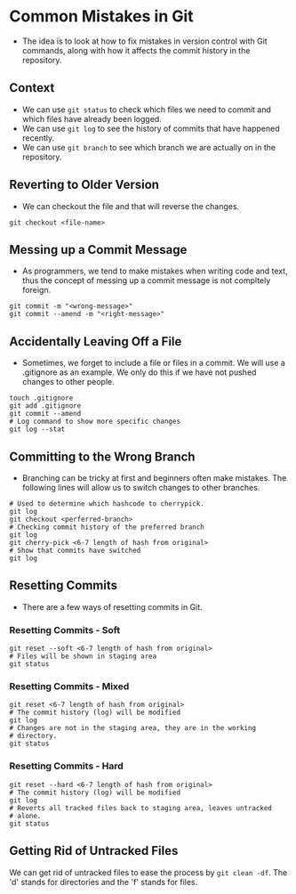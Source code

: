 # Common Mistakes in Git

- The idea is to look at how to fix mistakes in version control with Git commands, along with how it affects the commit history in the repository. 

## Context

- We can use ```git status``` to check which files we need to commit and which files have already been logged. 
- We can use ```git log``` to see the history of commits that have happened recently. 
- We can use ```git branch``` to see which branch we are actually on in the repository. 

## Reverting to Older Version

- We can checkout the file and that will reverse the changes. 
```shell
git checkout <file-name>
```
## Messing up a Commit Message

- As programmers, we tend to make mistakes when writing code and text, thus the concept of messing up a commit message is not compltely foreign.
```shell
git commit -m "<wrong-message>"
git commit --amend -m "<right-message>"
```

## Accidentally Leaving Off a File

- Sometimes, we forget to include a file or files in a commit. We will use a .gitignore as an example. We only do this if we have not pushed changes to other people. 
```shell
touch .gitignore
git add .gitignore
git commit --amend
# Log command to show more specific changes
git log --stat
```

## Committing to the Wrong Branch

- Branching can be tricky at first and beginners often make mistakes. The following lines will allow us to switch changes to other branches.
```shell
# Used to determine which hashcode to cherrypick. 
git log
git checkout <perferred-branch>
# Checking commit history of the preferred branch
git log
git cherry-pick <6-7 length of hash from original>
# Show that commits have switched
git log
```

## Resetting Commits

- There are a few ways of resetting commits in Git. 

### Resetting Commits - Soft
```shell
git reset --soft <6-7 length of hash from original>
# Files will be shown in staging area
git status
```

### Resetting Commits - Mixed

```shell
git reset <6-7 length of hash from original>
# The commit history (log) will be modified
git log
# Changes are not in the staging area, they are in the working
# directory. 
git status
```

### Resetting Commits - Hard

```shell
git reset --hard <6-7 length of hash from original>
# The commit history (log) will be modified
git log
# Reverts all tracked files back to staging area, leaves untracked
# alone.
git status 
```

## Getting Rid of Untracked Files

We can get rid of untracked files to ease the process by ```git clean -df```. The 'd' stands for directories and the 'f' stands for files. 